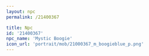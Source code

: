 ```yaml
---
layout: npc
permalink: /21400367

title: Npc
id: '21400367'
npc_name: 'Mystic Boogie'
icon_url: 'portrait/mob/21000367_m_boogieblue_p.png'
---
```

